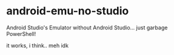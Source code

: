 # android-emu-no-studio
Android Studio's Emulator without Android Studio... just garbage PowerShell!


it works, i think.. meh idk 
